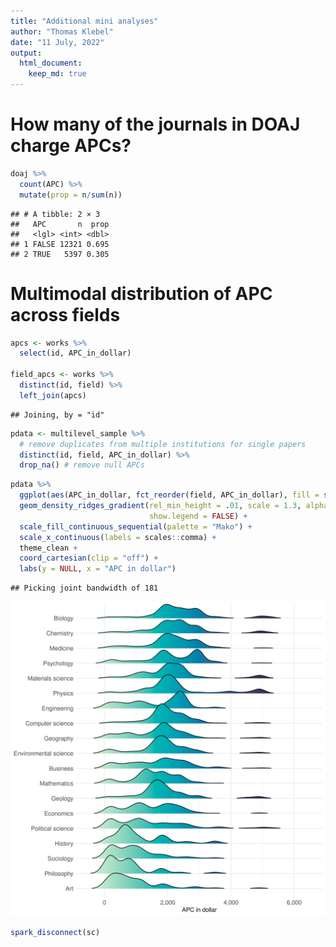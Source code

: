 ```yaml
---
title: "Additional mini analyses"
author: "Thomas Klebel"
date: "11 July, 2022"
output: 
  html_document:
    keep_md: true
---
```





# How many of the journals in DOAJ charge APCs?

```r
doaj %>% 
  count(APC) %>% 
  mutate(prop = n/sum(n))
```

```
## # A tibble: 2 × 3
##   APC       n  prop
##   <lgl> <int> <dbl>
## 1 FALSE 12321 0.695
## 2 TRUE   5397 0.305
```

# Multimodal distribution of APC across fields

```r
apcs <- works %>% 
  select(id, APC_in_dollar)

field_apcs <- works %>% 
  distinct(id, field) %>% 
  left_join(apcs)
```

```
## Joining, by = "id"
```



```r
pdata <- multilevel_sample %>% 
  # remove duplicates from multiple institutions for single papers 
  distinct(id, field, APC_in_dollar) %>% 
  drop_na() # remove null APCs
```


```r
pdata %>% 
  ggplot(aes(APC_in_dollar, fct_reorder(field, APC_in_dollar), fill = stat(x))) +
  geom_density_ridges_gradient(rel_min_height = .01, scale = 1.3, alpha = .7,
                               show.legend = FALSE) + 
  scale_fill_continuous_sequential(palette = "Mako") +
  scale_x_continuous(labels = scales::comma) +
  theme_clean +
  coord_cartesian(clip = "off") +
  labs(y = NULL, x = "APC in dollar") 
```

```
## Picking joint bandwidth of 181
```

![](22-additional-mini-analyses_files/figure-html/apc-by-field-1.png)<!-- -->


```r
spark_disconnect(sc)
```

